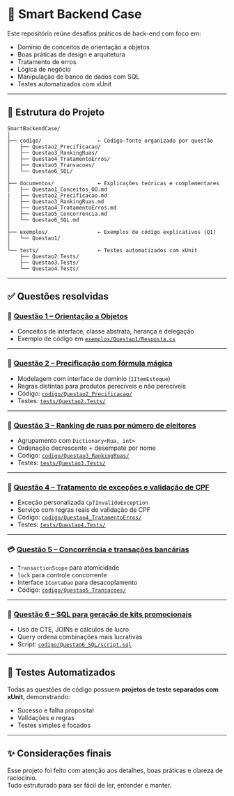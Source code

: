 # 💼 Smart Backend Case

Este repositório reúne desafios práticos de back-end com foco em:

- Domínio de conceitos de orientação a objetos
- Boas práticas de design e arquitetura
- Tratamento de erros
- Lógica de negócio
- Manipulação de banco de dados com SQL
- Testes automatizados com xUnit

---

## 📁 Estrutura do Projeto

```
SmartBackendCase/
│
├── codigo/                  ← Código-fonte organizado por questão
│   ├── Questao2_Precificacao/
│   ├── Questao3_RankingRuas/
│   ├── Questao4_TratamentoErros/
│   ├── Questao5_Transacoes/
│   └── Questao6_SQL/
│
├── documentos/              ← Explicações teóricas e complementares
│   ├── Questao1_Conceitos_OO.md
|	├── Questao2_Precificacao.md
│   ├── Questao3_RankingRuas.md
│   ├── Questao4_TratamentoErros.md
│   ├── Questao5_Concorrencia.md
│   └── Questao6_SQL.md
│
├── exemplos/                ← Exemplos de código explicativos (Q1)
│   └── Questao1/
│
└── tests/                   ← Testes automatizados com xUnit
    ├── Questao2.Tests/
    ├── Questao3.Tests/
    └── Questao4.Tests/
```

---

## ✅ Questões resolvidas

### 🧠 [Questão 1 – Orientação a Objetos](documentos/Questao1_Conceitos_OO.md)

- Conceitos de interface, classe abstrata, herança e delegação
- Exemplo de código em [`exemplos/Questao1/Resposta.cs`](exemplos/Questao1/Resposta.cs)

---

### 🧪 [Questão 2 – Precificação com fórmula mágica](documentos/Questao2_Precificacao.md)

- Modelagem com interface de domínio (`IItemEstoque`)
- Regras distintas para produtos perecíveis e não perecíveis
- Código: [`codigo/Questao2_Precificacao/`](codigo/Questao2_Precificacao/)
- Testes: [`tests/Questao2.Tests/`](tests/Questao2.Tests/)

---

### 🏡 [Questão 3 – Ranking de ruas por número de eleitores](documentos/Questao3_RankingRuas.md)

- Agrupamento com `Dictionary<Rua, int>`
- Ordenação decrescente + desempate por nome
- Código: [`codigo/Questao3_RankingRuas/`](codigo/Questao3_RankingRuas/)
- Testes: [`tests/Questao3.Tests/`](tests/Questao3.Tests/)

---

### 🚨 [Questão 4 – Tratamento de exceções e validação de CPF](documentos/Questao4_TratamentoErros.md)

- Exceção personalizada `CpfInvalidoException`
- Serviço com regras reais de validação de CPF
- Código: [`codigo/Questao4_TratamentoErros/`](codigo/Questao4_TratamentoErros/)
- Testes: [`tests/Questao4.Tests/`](tests/Questao4.Tests/)

---

### 💳 [Questão 5 – Concorrência e transações bancárias](documentos/Questao5_Concorrencia.md)

- `TransactionScope` para atomicidade
- `lock` para controle concorrente
- Interface `IContaDao` para desacoplamento
- Código: [`codigo/Questao5_Transacoes/`](codigo/Questao5_Transacoes/)

---

### 🧼 [Questão 6 – SQL para geração de kits promocionais](documentos/Questao6_SQL.md)

- Uso de CTE, JOINs e cálculos de lucro
- Query ordena combinações mais lucrativas
- Script: [`codigo/Questao6_SQL/script.sql`](codigo/Questao6_SQL/script.sql)

---

## 🧪 Testes Automatizados

Todas as questões de código possuem **projetos de teste separados com xUnit**, demonstrando:

- Sucesso e falha proposital
- Validações e regras
- Testes simples e focados

---

## ✨ Considerações finais

Esse projeto foi feito com atenção aos detalhes, boas práticas e clareza de raciocínio.  
Tudo estruturado para ser fácil de ler, entender e manter.
